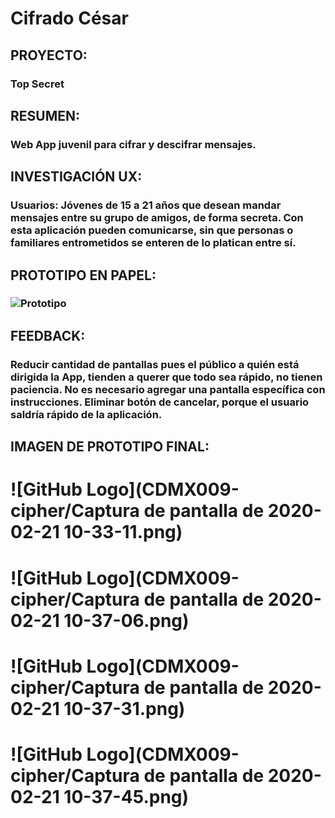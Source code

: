 # Cifrado César

## PROYECTO: 
### Top Secret

## RESUMEN: 
### Web App juvenil para cifrar y descifrar mensajes.

## INVESTIGACIÓN UX: 
### Usuarios: Jóvenes de 15 a 21 años que desean mandar mensajes entre su grupo de amigos, de forma secreta. Con esta aplicación pueden comunicarse, sin que personas o familiares entrometidos se enteren de lo platican entre sí.

## PROTOTIPO EN PAPEL:

### ![Prototipo](CDMX009-cipher/IMG_20200216_235651193.jpg) 

## FEEDBACK: 
### Reducir cantidad de pantallas pues el público a quién está dirigida la App, tienden a querer que todo sea rápido, no tienen paciencia. No es necesario agregar una pantalla específica con instrucciones. Eliminar botón de cancelar, porque el usuario saldría rápido de la aplicación.

## IMAGEN DE PROTOTIPO FINAL: 

# ![GitHub Logo](CDMX009-cipher/Captura de pantalla de 2020-02-21 10-33-11.png) 
# ![GitHub Logo](CDMX009-cipher/Captura de pantalla de 2020-02-21 10-37-06.png) 
# ![GitHub Logo](CDMX009-cipher/Captura de pantalla de 2020-02-21 10-37-31.png)
# ![GitHub Logo](CDMX009-cipher/Captura de pantalla de 2020-02-21 10-37-45.png)

